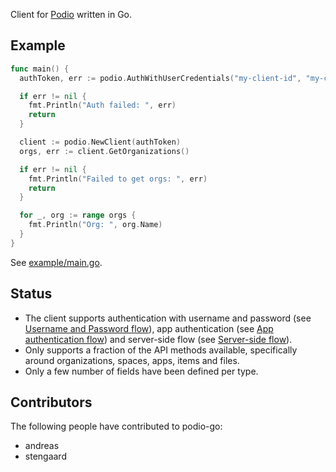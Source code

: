 Client for [Podio](https://podio.com) written in Go.

## Example

```go
func main() {
  authToken, err := podio.AuthWithUserCredentials("my-client-id", "my-client-secret", "my-username", "my-password")

  if err != nil {
    fmt.Println("Auth failed: ", err)
    return
  }

  client := podio.NewClient(authToken)
  orgs, err := client.GetOrganizations()

  if err != nil {
    fmt.Println("Failed to get orgs: ", err)
    return
  }

  for _, org := range orgs {
    fmt.Println("Org: ", org.Name)
  }
}
```

See [example/main.go](example/main.go).

## Status

- The client supports authentication with username and password (see [Username and Password flow](https://developers.podio.com/authentication/username_password)), app authentication (see [App authentication flow](https://developers.podio.com/authentication/app_auth)) and server-side flow (see [Server-side flow](https://developers.podio.com/authentication/server_side)).
- Only supports a fraction of the API methods available, specifically around organizations, spaces, apps, items and files.
- Only a few number of fields have been defined per type.

## Contributors

The following people have contributed to podio-go:

- andreas
- stengaard
